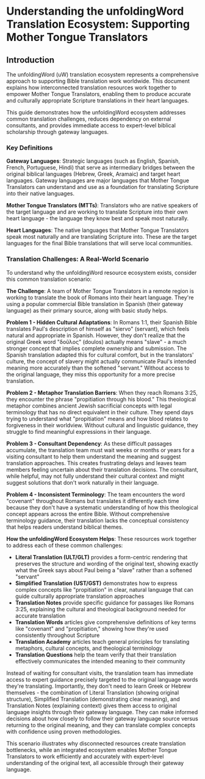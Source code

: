 # Understanding the unfoldingWord Translation Ecosystem: Supporting Mother Tongue Translators

## Introduction

The unfoldingWord (uW) translation ecosystem represents a comprehensive approach to supporting Bible translation work worldwide. This document explains how interconnected translation resources work together to empower Mother Tongue Translators, enabling them to produce accurate and culturally appropriate Scripture translations in their heart languages.

This guide demonstrates how the unfoldingWord ecosystem addresses common translation challenges, reduces dependency on external consultants, and provides immediate access to expert-level biblical scholarship through gateway languages.

### Key Definitions

**Gateway Languages**: Strategic languages (such as English, Spanish, French, Portuguese, Hindi) that serve as intermediary bridges between the original biblical languages (Hebrew, Greek, Aramaic) and target heart languages. Gateway languages are major languages that Mother Tongue Translators can understand and use as a foundation for translating Scripture into their native languages.

**Mother Tongue Translators (MTTs)**: Translators who are native speakers of the target language and are working to translate Scripture into their own heart language - the language they know best and speak most naturally.

**Heart Languages**: The native languages that Mother Tongue Translators speak most naturally and are translating Scripture into. These are the target languages for the final Bible translations that will serve local communities.

### Translation Challenges: A Real-World Scenario

To understand why the unfoldingWord resource ecosystem exists, consider this common translation scenario:

**The Challenge**: A team of Mother Tongue Translators in a remote region is working to translate the book of Romans into their heart language. They're using a popular commercial Bible translation in Spanish (their gateway language) as their primary source, along with basic study helps.

**Problem 1 - Hidden Cultural Adaptations**: In Romans 1:1, their Spanish Bible translates Paul's description of himself as "siervo" (servant), which feels natural and appropriate in Spanish. However, they don't realize that the original Greek word "δοῦλος" (doulos) actually means "slave" - a much stronger concept that implies complete ownership and submission. The Spanish translation adapted this for cultural comfort, but in the translators' culture, the concept of slavery might actually communicate Paul's intended meaning more accurately than the softened "servant." Without access to the original language, they miss this opportunity for a more precise translation.

**Problem 2 - Metaphor Translation Barriers**: When they reach Romans 3:25, they encounter the phrase "propitiation through his blood." This theological metaphor combines ancient Jewish sacrificial concepts with legal terminology that has no direct equivalent in their culture. They spend days trying to understand what "propitiation" means and how blood relates to forgiveness in their worldview. Without cultural and linguistic guidance, they struggle to find meaningful expressions in their language.

**Problem 3 - Consultant Dependency**: As these difficult passages accumulate, the translation team must wait weeks or months or years for a visiting consultant to help them understand the meaning and suggest translation approaches. This creates frustrating delays and leaves team members feeling uncertain about their translation decisions. The consultant, while helpful, may not fully understand their cultural context and might suggest solutions that don't work naturally in their language.

**Problem 4 - Inconsistent Terminology**: The team encounters the word "covenant" throughout Romans but translates it differently each time because they don't have a systematic understanding of how this theological concept appears across the entire Bible. Without comprehensive terminology guidance, their translation lacks the conceptual consistency that helps readers understand biblical themes.

**How the unfoldingWord Ecosystem Helps**: These resources work together to address each of these common challenges:

- **Literal Translation (ULT/GLT)** provides a form-centric rendering that preserves the structure and wording of the original text, showing exactly what the Greek says about Paul being a "slave" rather than a softened "servant"
- **Simplified Translation (UST/GST)** demonstrates how to express complex concepts like "propitiation" in clear, natural language that can guide culturally appropriate translation approaches
- **Translation Notes** provide specific guidance for passages like Romans 3:25, explaining the cultural and theological background needed for accurate translation
- **Translation Words** articles give comprehensive definitions of key terms like "covenant" and "propitiation," showing how they're used consistently throughout Scripture
- **Translation Academy** articles teach general principles for translating metaphors, cultural concepts, and theological terminology
- **Translation Questions** help the team verify that their translation effectively communicates the intended meaning to their community

Instead of waiting for consultant visits, the translation team has immediate access to expert guidance precisely targeted to the original language words they're translating. Importantly, they don't need to learn Greek or Hebrew themselves - the combination of Literal Translation (showing original structure), Simplified Translation (demonstrating clear meaning), and Translation Notes (explaining context) gives them access to original language insights through their gateway language. They can make informed decisions about how closely to follow their gateway language source versus returning to the original meaning, and they can translate complex concepts with confidence using proven methodologies.

This scenario illustrates why disconnected resources create translation bottlenecks, while an integrated ecosystem enables Mother Tongue Translators to work efficiently and accurately with expert-level understanding of the original text, all accessible through their gateway language.
